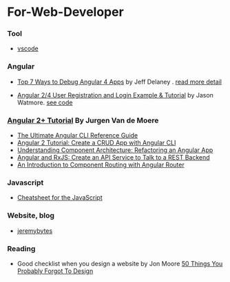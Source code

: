# For-Web-Developer

### Tool
- [vscode](https://code.visualstudio.com)

### Angular

- [Top 7 Ways to Debug Angular 4 Apps](https://www.youtube.com/watch?v=gxixM90vo9Y) by Jeff Delaney . [read more detail](https://angularfirebase.com/lessons/methods-for-debugging-an-angular-application/) 

- [Angular 2/4 User Registration and Login Example & Tutorial](http://jasonwatmore.com/post/2016/09/29/angular-2-user-registration-and-login-example-tutorial) by Jason Watmore. [ see code ](https://github.com/cornflourblue/angular2-jwt-authentication-example)

### [Angular 2+ Tutorial]() By Jurgen Van de Moere
- [The Ultimate Angular CLI Reference Guide](https://www.sitepoint.com/ultimate-angular-cli-reference/)
- [Angular 2 Tutorial: Create a CRUD App with Angular CLI](https://www.sitepoint.com/angular-2-tutorial/)
- [Understanding Component Architecture: Refactoring an Angular App](https://www.sitepoint.com/understanding-component-architecture-angular/)
- [Angular and RxJS: Create an API Service to Talk to a REST Backend](https://www.sitepoint.com/angular-rxjs-create-api-service-rest-backend/)
- [An Introduction to Component Routing with Angular Router](https://www.sitepoint.com/component-routing-angular-router/)

### Javascript
- [Cheatsheet for the JavaScript ](https://github.com/mbeaudru/modern-js-cheatsheet)

### Website, blog
- [jeremybytes](http://www.jeremybytes.com/)

### Reading
- Good checklist when you design a website by Jon Moore [50 Things You Probably Forgot To Design](https://medium.com/ux-power-tools/50-things-you-probably-forgot-to-design-7a288b0ef914)


